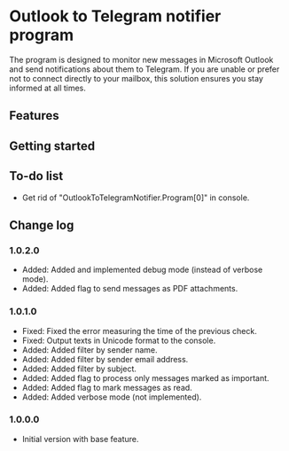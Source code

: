 # Outlook to Telegram notifier program

The program is designed to monitor new messages in Microsoft Outlook and send notifications about them to Telegram. If you are unable or prefer not to connect directly to your mailbox, this solution ensures you stay informed at all times.

## Features

## Getting started

## To-do list

- Get rid of "OutlookToTelegramNotifier.Program[0]" in console.

## Change log

### 1.0.2.0

- Added: Added and implemented debug mode (instead of verbose mode).
- Added: Added flag to send messages as PDF attachments.

### 1.0.1.0

- Fixed: Fixed the error measuring the time of the previous check.
- Fixed: Output texts in Unicode format to the console.
- Added: Added filter by sender name.
- Added: Added filter by sender email address.
- Added: Added filter by subject.
- Added: Added flag to process only messages marked as important.
- Added: Added flag to mark messages as read.
- Added: Added verbose mode (not implemented).

### 1.0.0.0

- Initial version with base feature.